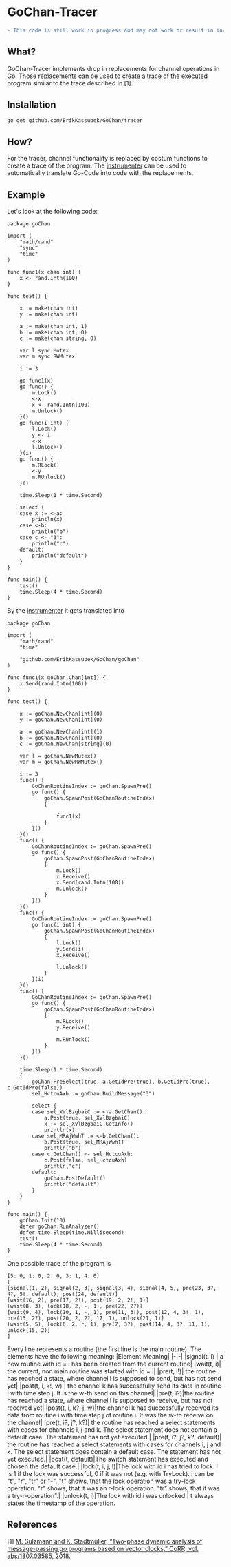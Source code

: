 # GoChan-Tracer

```diff 
- This code is still work in progress and may not work or result in incorrect behavior!
```

## What?
GoChan-Tracer implements drop in replacements for channel operations in Go.
Those replacements can be used to create a trace of the executed program similar to the trace described in [1]. 

## Installation
```
go get github.com/ErikKassubek/GoChan/tracer
```
## How?
For the tracer, channel functionality is replaced by costum functions to create a trace of the program. The [instrumenter](https://github.com/ErikKassubek/GoChan/tree/main/instrumenter) can be used to automatically translate Go-Code into code with the replacements. 

## Example
Let's look at the following code:
```
package goChan

import (
	"math/rand"
	"sync"
	"time"
)

func func1(x chan int) {
	x <- rand.Intn(100)
}

func test() {

	x := make(chan int)
	y := make(chan int)

	a := make(chan int, 1)
	b := make(chan int, 0)
	c := make(chan string, 0)

	var l sync.Mutex
	var m sync.RWMutex

	i := 3

	go func1(x)
	go func() {
		m.Lock()
		<-x
		x <- rand.Intn(100)
		m.Unlock()
	}()
	go func(i int) {
		l.Lock()
		y <- i
		<-x
		l.Unlock()
	}(i)
	go func() {
		m.RLock()
		<-y
		m.RUnlock()
	}()

	time.Sleep(1 * time.Second)

	select {
	case x := <-a:
		println(x)
	case <-b:
		println("b")
	case c <- "3":
		println("c")
	default:
		println("default")
	}
}

func main() {
	test()
	time.Sleep(4 * time.Second)
}
```
By the [instrumenter](https://github.com/ErikKassubek/GoChan/tree/main/instrumenter) it gets translated into
```
package goChan

import (
	"math/rand"
	"time"

	"github.com/ErikKassubek/GoChan/goChan"
)

func func1(x goChan.Chan[int]) {
	x.Send(rand.Intn(100))
}

func test() {

	x := goChan.NewChan[int](0)
	y := goChan.NewChan[int](0)

	a := goChan.NewChan[int](1)
	b := goChan.NewChan[int](0)
	c := goChan.NewChan[string](0)

	var l = goChan.NewMutex()
	var m = goChan.NewRWMutex()

	i := 3
	func() {
		GoChanRoutineIndex := goChan.SpawnPre()
		go func() {
			goChan.SpawnPost(GoChanRoutineIndex)
			{

				func1(x)
			}
		}()
	}()
	func() {
		GoChanRoutineIndex := goChan.SpawnPre()
		go func() {
			goChan.SpawnPost(GoChanRoutineIndex)
			{
				m.Lock()
				x.Receive()
				x.Send(rand.Intn(100))
				m.Unlock()
			}
		}()
	}()
	func() {
		GoChanRoutineIndex := goChan.SpawnPre()
		go func(i int) {
			goChan.SpawnPost(GoChanRoutineIndex)
			{
				l.Lock()
				y.Send(i)
				x.Receive()

				l.Unlock()
			}
		}(i)
	}()
	func() {
		GoChanRoutineIndex := goChan.SpawnPre()
		go func() {
			goChan.SpawnPost(GoChanRoutineIndex)
			{
				m.RLock()
				y.Receive()

				m.RUnlock()
			}
		}()
	}()

	time.Sleep(1 * time.Second)
	{
		goChan.PreSelect(true, a.GetIdPre(true), b.GetIdPre(true), c.GetIdPre(false))
		sel_HctcuAxh := goChan.BuildMessage("3")

		select {
		case sel_XVlBzgbaiC := <-a.GetChan():
			a.Post(true, sel_XVlBzgbaiC)
			x := sel_XVlBzgbaiC.GetInfo()
			println(x)
		case sel_MRAjWwhT := <-b.GetChan():
			b.Post(true, sel_MRAjWwhT)
			println("b")
		case c.GetChan() <- sel_HctcuAxh:
			c.Post(false, sel_HctcuAxh)
			println("c")
		default:
			goChan.PostDefault()
			println("default")
		}
	}
}

func main() {
	goChan.Init(10)
	defer goChan.RunAnalyzer()
	defer time.Sleep(time.Millisecond)
	test()
	time.Sleep(4 * time.Second)
}
``` 
One possible trace of the program is
```
[5: 0, 1: 0, 2: 0, 3: 1, 4: 0]
[
[signal(1, 2), signal(2, 3), signal(3, 4), signal(4, 5), pre(23, 3?, 4?, 5!, default), post(24, default)]
[wait(16, 2), pre(17, 2!), post(19, 2, 2!, 1)]
[wait(8, 3), lock(18, 2, -, 1), pre(22, 2?)]
[wait(9, 4), lock(10, 1, -, 1), pre(11, 3!), post(12, 4, 3!, 1), pre(13, 2?), post(20, 2, 2?, 17, 1), unlock(21, 1)]
[wait(5, 5), lock(6, 2, r, 1), pre(7, 3?), post(14, 4, 3?, 11, 1), unlock(15, 2)]
]
```
Every line represents a routine (the first line is the main routine).
The elements have the following meaning:
|Element|Meaning|
|-|-|
|signal(t, i) | a new routine with id = i has been created from the current routine|
|wait(t, i)| the current, non main routine was started with id = i|
|pre(t, i!)| the routine has reached a state, where channel i is supposed to send, but has not send yet|
|post(t, i, k!, w) | the channel k has successfully send its data in routine i with time step j. It is the w-th send on this channel|
|pre(t, i?)|the routine has reached a state, where channel i is supposed to receive, but has not received yet|
|post(t, i, k?, j, w)|the channel k has successfully received its data from routine i with time step j of routine i. It was the w-th receive on the channel|
|pre(t, i?, j?, k?)| the routine has reached a select statements with cases for channels i, j and k. The select statement does not contain a default case. The statement has not yet executed.|
|pre(t, i?, j?, k?, default)| the routine has reached a select statements with cases for channels i, j and k. The select statement does contain a default case. The statement has not yet executed.|
|post(t, default)|The switch statement has executed and chosen the default case.|
|lock(t, i, j, l)|The lock with id i has tried to lock. l is 1 if the lock was successful, 0 if it was not (e.g. with TryLock). j can be "t", "r", "tr" or "-". "t" shows, that the lock operation was a try-lock operation. "r" shows, that it was an r-lock operation. "tr" shows, that it was a try-r-operation".|
|unlock(t, i)|The lock with id i was unlocked.|
t always states the timestamp of the operation.


## References 
[1] [M. Sulzmann and K. Stadtmüller, “Two-phase dynamic analysis of message-passing
go programs based on vector clocks,” CoRR, vol. abs/1807.03585, 2018.](https://arxiv.org/abs/1807.03585)
